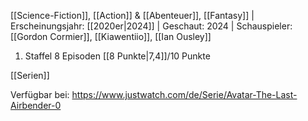
[[Science-Fiction]], [[Action]] & [[Abenteuer]], [[Fantasy]] | Erscheinungsjahr: [[2020er|2024]] | Geschaut: 2024 | Schauspieler: [[Gordon Cormier]], [[Kiawentiio]], [[Ian Ousley]] 

1. Staffel 8 Episoden [[8 Punkte|7,4]]/10 Punkte


[[Serien]]

Verfügbar bei: https://www.justwatch.com/de/Serie/Avatar-The-Last-Airbender-0